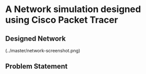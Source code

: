 #  A Network simulation designed using Cisco Packet Tracer
## Designed Network
(../master/network-screenshot.png)
## Problem Statement

